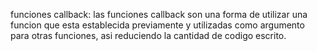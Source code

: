 funciones callback: las funciones callback son una forma de utilizar una funcion que esta establecida previamente y utilizadas como argumento para otras funciones, asi reduciendo la cantidad de codigo escrito.
